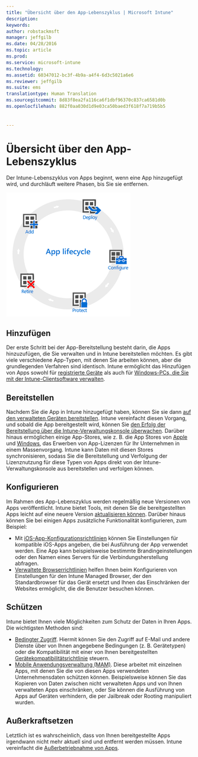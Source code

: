 ```yaml
---
title: "Übersicht über den App-Lebenszyklus | Microsoft Intune"
description: 
keywords: 
author: robstackmsft
manager: jeffgilb
ms.date: 04/28/2016
ms.topic: article
ms.prod: 
ms.service: microsoft-intune
ms.technology: 
ms.assetid: 60347012-bc3f-4b9a-a4f4-6d3c5021a6e6
ms.reviewer: jeffgilb
ms.suite: ems
translationtype: Human Translation
ms.sourcegitcommit: 8d83f8ea2fa116ca6f1dbf96370c837ca6581d0b
ms.openlocfilehash: 882f0aa030d1d9e03ca50baed3f618f7a719b5b5


---
```


# Übersicht über den App-Lebenszyklus

Der Intune-Lebenszyklus von Apps beginnt, wenn eine App hinzugefügt wird, und durchläuft weitere Phasen, bis Sie sie entfernen.

![Der App-Lebenszyklus](./media/app-lifecycle.png "the Intune app lifecycle")

## Hinzufügen

Der erste Schritt bei der App-Bereitstellung besteht darin, die Apps hinzuzufügen, die Sie verwalten und in Intune bereitstellen möchten. Es gibt viele verschiedene App-Typen, mit denen Sie arbeiten können, aber die grundlegenden Verfahren sind identisch. Intune ermöglicht das Hinzufügen von Apps sowohl für [registrierte Geräte](add-apps-for-mobile-devices-in-microsoft-intune.md) als auch für [Windows-PCs, die Sie mit der Intune-Clientsoftware verwalten](add-apps-for-windows-pcs-in-microsoft-intune.md).

## Bereitstellen

Nachdem Sie die App in Intune hinzugefügt haben, können Sie sie dann [auf den verwalteten Geräten bereitstellen](deploy-apps.md). Intune vereinfacht diesen Vorgang, und sobald die App bereitgestellt wird, können Sie [den Erfolg der Bereitstellung über die Intune-Verwaltungskonsole überwachen](monitor-apps-in-microsoft-intune.md). Darüber hinaus ermöglichen einige App-Stores, wie z. B. die App Stores von [Apple](manage-ios-apps-you-purchased-through-a-volume-purchase-program-with-microsoft-intune.md) und [Windows](manage-apps-you-purchased-from-the-windows-store-for-business-with-microsoft-intune.md), das Erwerben von App-Lizenzen für Ihr Unternehmen in einem Massenvorgang. Intune kann Daten mit diesen Stores synchronisieren, sodass Sie die Bereitstellung und Verfolgung der Lizenznutzung für diese Typen von Apps direkt von der Intune-Verwaltungskonsole aus bereitstellen und verfolgen können.

## Konfigurieren

Im Rahmen des App-Lebenszyklus werden regelmäßig neue Versionen von Apps veröffentlicht. Intune bietet Tools, mit denen Sie die bereitgestellten Apps leicht auf eine neuere Version [aktualisieren können](update-apps-using-microsoft-intune.md). Darüber hinaus können Sie bei einigen Apps zusätzliche Funktionalität konfigurieren, zum Beispiel:
- Mit [iOS-App-Konfigurationsrichtlinien](configure-ios-apps-with-mobile-app-configuration-policies-in-microsoft-intune.md) können Sie Einstellungen für kompatible iOS-Apps angeben, die bei Ausführung der App verwendet werden. Eine App kann beispielsweise bestimmte Brandingeinstellungen oder den Namen eines Servers für die Verbindungsherstellung abfragen.
- [Verwaltete Browserrichtlinien](manage-internet-access-using-managed-browser-policies.md) helfen Ihnen beim Konfigurieren von Einstellungen für den Intune Managed Browser, der den Standardbrowser für das Gerät ersetzt und Ihnen das Einschränken der Websites ermöglicht, die die Benutzer besuchen können.

## Schützen

Intune bietet Ihnen viele Möglichkeiten zum Schutz der Daten in Ihren Apps. Die wichtigsten Methoden sind:
- [Bedingter Zugriff](restrict-access-to-email-and-o365-services-with-microsoft-intune.md). Hiermit können Sie den Zugriff auf E-Mail und andere Dienste über von Ihnen angegebene Bedingungen (z. B. Gerätetypen) oder die Kompatibilität mit einer von Ihnen bereitgestellten [Gerätekompatibilitätsrichtlinie](introduction-to-device-compliance-policies-in-microsoft-intune.md) steuern.
- [Mobile Anwendungsverwaltung (MAM)](protect-app-data-using-mobile-app-management-policies-with-microsoft-intune.md). Diese arbeitet mit einzelnen Apps, mit denen Sie die von diesen Apps verwendeten Unternehmensdaten schützen können. Beispielsweise können Sie das Kopieren von Daten zwischen nicht verwalteten Apps und von Ihnen verwalteten Apps einschränken, oder Sie können die Ausführung von Apps auf Geräten verhindern, die per Jailbreak oder Rooting manipuliert wurden.

## Außerkraftsetzen

Letztlich ist es wahrscheinlich, dass von Ihnen bereitgestellte Apps irgendwann nicht mehr aktuell sind und entfernt werden müssen. Intune vereinfacht die [Außerbetriebnahme von Apps](retire-apps-using-microsoft-intune.md).



<!--HONumber=Jun16_HO4-->


